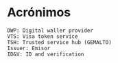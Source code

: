 Acrónimos
=========
```
DWP: Digital waller provider
VTS: Visa token service
TSH: Trusted service hub (GEMALTO)
Issuer: Emisor
ID&V: ID and verification
```
